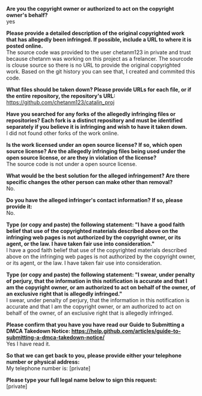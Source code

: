 **Are you the copyright owner or authorized to act on the copyright
owner's behalf?**  
yes  

**Please provide a detailed description of the original copyrighted
work that has allegedly been infringed. If possible, include a URL to
where it is posted online.**  
The source code was provided to the user chetanm123 in private and
trust because chetanm was working on this project as a frelancer. The
sourcode is clouse source so there is no URL to provide the original
copyrighted work. Based on the git history you can see that, I created
and commited this code.  


**What files should be taken down? Please provide URLs for each file,
or if the entire repository, the repository's URL:**  
https://github.com/chetanm123/catalin_proj  

**Have you searched for any forks of the allegedly infringing files or
repositories? Each fork is a distinct repository and must be
identified separately if you believe it is infringing and wish to have
it taken down.**  
I did not found other forks of the work online.  

**Is the work licensed under an open source license? If so, which open
source license? Are the allegedly infringing files being used under
the open source license, or are they in violation of the license?**  
The source code is not under a open source license.  

**What would be the best solution for the alleged infringement? Are
there specific changes the other person can make other than removal?**  
No. 

**Do you have the alleged infringer's contact information? If so,
please provide it:**  
No.

**Type (or copy and paste) the following statement: "I have a good
faith belief that use of the copyrighted materials described above on
the infringing web pages is not authorized by the copyright owner, or
its agent, or the law. I have taken fair use into consideration."**  
I have a good faith belief that use of the copyrighted materials
described above on the infringing web pages is not authorized by the
copyright owner, or its agent, or the law. I have taken fair use into
consideration.

**Type (or copy and paste) the following statement: "I swear, under
penalty of perjury, that the information in this notification is
accurate and that I am the copyright owner, or am authorized to act on
behalf of the owner, of an exclusive right that is allegedly infringed."**  
I swear, under penalty of perjury, that the information in this
notification is accurate and that I am the copyright owner, or am
authorized to act on behalf of the owner, of an exclusive right that
is allegedly infringed.

**Please confirm that you have you have read our Guide to Submitting a
DMCA Takedown Notice:
https://help.github.com/articles/guide-to-submitting-a-dmca-takedown-notice/**  
Yes I have read it.

**So that we can get back to you, please provide either your telephone
number or physical address:**  
My telephone number is: [private]  


**Please type your full legal name below to sign this request:**  
[private]
